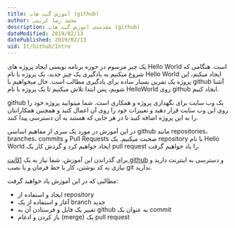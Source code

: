 ```yaml
---
title: آموزش گیت هاب (github)  
author: محمد رضا کریمی  
description: مقدمه‌ی آموزش گیت هاب (github)  
dateModified: 2019/02/13  
datePublished: 2019/02/13  
uid: It/Github/Intro  
---
```


یک چیز مرسوم در حوزه برنامه نویسی ایجاد پروژه های Hello World است.
هنگامی که شروع میکنیم به یادگیری یک چیز جدید، یک پروژه با نام Hello World ایجاد میکنم، این پروژه یک تمرین بسیار ساده برای یادگیری مطالب است.
حال میخواهیم با github آشنا شویم، پس ابتدا تلاش میکنیم تا یک پروژه با نام HelloWorld روی github ایجاد کنیم.

github یک وب سایت برای نگهداری پروژه و همکاری است. شما میتوانید پروژه خود را روی این وب سایت قرار دهید و تغییرات خود را روی آن اعمال کنید و همچنین همکارانتان را به این پروژه اضافه کنید تا در هر جایی که هستند به آن دسترسی پیدا کنند.

در این آموزش در مورد یک سری از مفاهیم اساسی github مانند repositories، branches، commits و Pull Requests صحبت میکنیم. یک repository با نام Hello World ایجاد خواهیم کرد و گردش کار یک pull request را یاد خواهیم گرفت.

برای گذراندن این آموزش، شما نیاز به یک [اکانت github](https://github.com) و دسترسی به اینترنت دارید و نیازی به کد نوشتن، کار با خط فرمان و یا نصب git ندارید.

مطالبی که در این آموزش یاد خواهید گرفت:
* ایجاد و استفاده از repository
* آغاز و استفاده از یک branch جدید
* تغییر یک فایل و فرستادن آن به github به عنوان یک commit
* باز کردن و ادغام (merge) یک pull request
